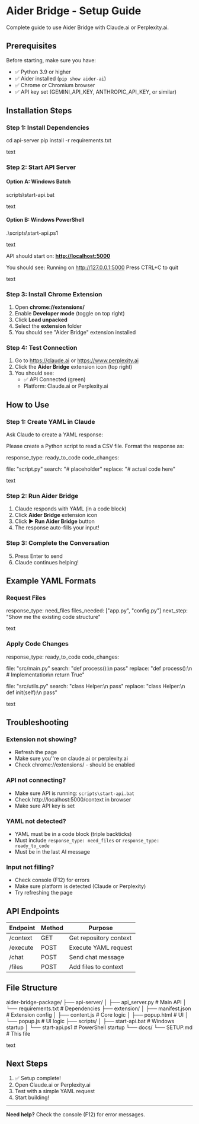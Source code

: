 ﻿# Aider Bridge - Setup Guide

Complete guide to use Aider Bridge with Claude.ai or Perplexity.ai.

## Prerequisites

Before starting, make sure you have:

- ✅ Python 3.9 or higher
- ✅ Aider installed (`pip show aider-ai`)
- ✅ Chrome or Chromium browser
- ✅ API key set (GEMINI_API_KEY, ANTHROPIC_API_KEY, or similar)

## Installation Steps

### Step 1: Install Dependencies

cd api-server
pip install -r requirements.txt

text

### Step 2: Start API Server

#### Option A: Windows Batch
scripts\start-api.bat

text

#### Option B: Windows PowerShell
.\scripts\start-api.ps1

text

API should start on: [**http://localhost:5000**](http://localhost:5000)

You should see:
Running on http://127.0.0.1:5000
Press CTRL+C to quit

text

### Step 3: Install Chrome Extension

1. Open **chrome://extensions/**
2. Enable **Developer mode** (toggle on top right)
3. Click **Load unpacked**
4. Select the **extension** folder
5. You should see "Aider Bridge" extension installed

### Step 4: Test Connection

1. Go to https://claude.ai or https://www.perplexity.ai
2. Click the **Aider Bridge** extension icon (top right)
3. You should see:
   - ✅ API Connected (green)
   - Platform: Claude.ai or Perplexity.ai

## How to Use

### Step 1: Create YAML in Claude

Ask Claude to create a YAML response:

Please create a Python script to read a CSV file. Format the response as:

response_type: ready_to_code
code_changes:

file: "script.py"
search: "# placeholder"
replace: "# actual code here"

text

### Step 2: Run Aider Bridge

1. Claude responds with YAML (in a code block)
2. Click **Aider Bridge** extension icon
3. Click **▶️ Run Aider Bridge** button
4. The response auto-fills your input!

### Step 3: Complete the Conversation

5. Press Enter to send
6. Claude continues helping!

## Example YAML Formats

### Request Files
response_type: need_files
files_needed: ["app.py", "config.py"]
next_step: "Show me the existing code structure"

text

### Apply Code Changes
response_type: ready_to_code
code_changes:

file: "src/main.py"
search: "def process():\n pass"
replace: "def process():\n # Implementation\n return True"

file: "src/utils.py"
search: "class Helper:\n pass"
replace: "class Helper:\n def init(self):\n pass"

text

## Troubleshooting

### Extension not showing?
- Refresh the page
- Make sure you''re on claude.ai or perplexity.ai
- Check chrome://extensions/ - should be enabled

### API not connecting?
- Make sure API is running: `scripts\start-api.bat`
- Check http://localhost:5000/context in browser
- Make sure API key is set

### YAML not detected?
- YAML must be in a code block (triple backticks)
- Must include `response_type: need_files` or `response_type: ready_to_code`
- Must be in the last AI message

### Input not filling?
- Check console (F12) for errors
- Make sure platform is detected (Claude or Perplexity)
- Try refreshing the page

## API Endpoints

| Endpoint | Method | Purpose |
|----------|--------|---------|
| /context | GET | Get repository context |
| /execute | POST | Execute YAML request |
| /chat | POST | Send chat message |
| /files | POST | Add files to context |

## File Structure

aider-bridge-package/
├── api-server/
│ ├── api_server.py # Main API
│ └── requirements.txt # Dependencies
├── extension/
│ ├── manifest.json # Extension config
│ ├── content.js # Core logic
│ ├── popup.html # UI
│ └── popup.js # UI logic
├── scripts/
│ ├── start-api.bat # Windows startup
│ └── start-api.ps1 # PowerShell startup
└── docs/
└── SETUP.md # This file

text

## Next Steps

1. ✅ Setup complete!
2. Open Claude.ai or Perplexity.ai
3. Test with a simple YAML request
4. Start building!

---

**Need help?** Check the console (F12) for error messages.
